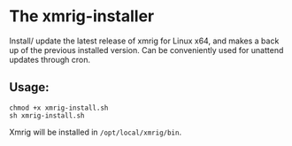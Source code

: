 # The xmrig-installer
Install/ update the latest release of xmrig for Linux x64, and makes a back up of the previous installed version.
Can be conveniently used for unattend updates through cron.

## Usage:
```
chmod +x xmrig-install.sh
sh xmrig-install.sh
```

Xmrig will be installed in `/opt/local/xmrig/bin`.
